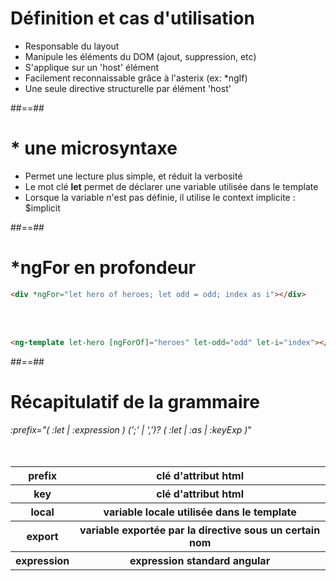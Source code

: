 <!-- .slide -->
# Définition et cas d'utilisation

- Responsable du layout
- Manipule les éléments du DOM (ajout, suppression, etc)
- S'applique sur un 'host' élément
- Facilement reconnaissable grâce à l'asterix (ex: *ngIf)
- Une seule directive structurelle par élément 'host'

##==##

<!-- .slide-->
# * une microsyntaxe

- Permet une lecture plus simple, et réduit la verbosité
- Le mot clé __let__ permet de déclarer une variable utilisée dans le template
- Lorsque la variable n'est pas définie, il utilise le context implicite : $implicit

##==##

<!-- .slide: class="with-code inconsolata" -->
# *ngFor en profondeur<br>

```html
<div *ngFor="let hero of heroes; let odd = odd; index as i"></div>
```
<!-- .element: class="big-code" -->
<br><br>

```html
<ng-template let-hero [ngForOf]="heroes" let-odd="odd" let-i="index"></ng-template>
```
<!-- .element: class="big-code" -->

##==##

<!-- .slide: class="sfeir-basic-slide" -->

# Récapitulatif de la grammaire
<span class="bold important">*:prefix="( :let | :expression ) (';' | ',')? ( :let | :as | :keyExp )*"</span>
<br><br><br>
<table>
    <t-body>
        <tr>
            <th>prefix</th>
            <th>clé d'attribut html</th>
        </tr>
         <tr>
            <th>key</th>
            <th>clé d'attribut html</th>
        </tr>
         <tr>
            <th>local</th>
            <th>variable locale utilisée dans le template</th>
        </tr>
         <tr>
            <th>export</th>
            <th>variable exportée par la directive sous un certain nom</th>
        </tr>
         <tr>
            <th>expression</th>
            <th>expression standard angular</th>
        </tr>
    </t-body>
</table>
